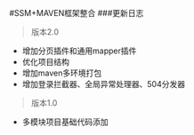 
#SSM+MAVEN框架整合
###更新日志

>版本2.0
* 增加分页插件和通用mapper插件
* 优化项目结构
* 增加maven多环境打包
* 增加登录拦截器、全局异常处理器、504分发器

>版本1.0
* 多模块项目基础代码添加

